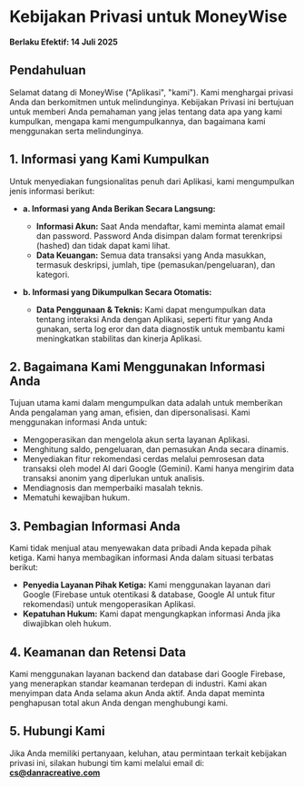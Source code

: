 # Kebijakan Privasi untuk MoneyWise

**Berlaku Efektif: 14 Juli 2025**

## Pendahuluan
Selamat datang di MoneyWise ("Aplikasi", "kami"). Kami menghargai privasi Anda dan berkomitmen untuk melindunginya. Kebijakan Privasi ini bertujuan untuk memberi Anda pemahaman yang jelas tentang data apa yang kami kumpulkan, mengapa kami mengumpulkannya, dan bagaimana kami menggunakan serta melindunginya.

## 1. Informasi yang Kami Kumpulkan
Untuk menyediakan fungsionalitas penuh dari Aplikasi, kami mengumpulkan jenis informasi berikut:

* **a. Informasi yang Anda Berikan Secara Langsung:**
    * **Informasi Akun:** Saat Anda mendaftar, kami meminta alamat email dan password. Password Anda disimpan dalam format terenkripsi (hashed) dan tidak dapat kami lihat.
    * **Data Keuangan:** Semua data transaksi yang Anda masukkan, termasuk deskripsi, jumlah, tipe (pemasukan/pengeluaran), dan kategori.

* **b. Informasi yang Dikumpulkan Secara Otomatis:**
    * **Data Penggunaan & Teknis:** Kami dapat mengumpulkan data tentang interaksi Anda dengan Aplikasi, seperti fitur yang Anda gunakan, serta log eror dan data diagnostik untuk membantu kami meningkatkan stabilitas dan kinerja Aplikasi.

## 2. Bagaimana Kami Menggunakan Informasi Anda
Tujuan utama kami dalam mengumpulkan data adalah untuk memberikan Anda pengalaman yang aman, efisien, dan dipersonalisasi. Kami menggunakan informasi Anda untuk:

* Mengoperasikan dan mengelola akun serta layanan Aplikasi.
* Menghitung saldo, pengeluaran, dan pemasukan Anda secara dinamis.
* Menyediakan fitur rekomendasi cerdas melalui pemrosesan data transaksi oleh model AI dari Google (Gemini). Kami hanya mengirim data transaksi anonim yang diperlukan untuk analisis.
* Mendiagnosis dan memperbaiki masalah teknis.
* Mematuhi kewajiban hukum.

## 3. Pembagian Informasi Anda
Kami tidak menjual atau menyewakan data pribadi Anda kepada pihak ketiga. Kami hanya membagikan informasi Anda dalam situasi terbatas berikut:

* **Penyedia Layanan Pihak Ketiga:** Kami menggunakan layanan dari Google (Firebase untuk otentikasi & database, Google AI untuk fitur rekomendasi) untuk mengoperasikan Aplikasi.
* **Kepatuhan Hukum:** Kami dapat mengungkapkan informasi Anda jika diwajibkan oleh hukum.

## 4. Keamanan dan Retensi Data
Kami menggunakan layanan backend dan database dari Google Firebase, yang menerapkan standar keamanan terdepan di industri. Kami akan menyimpan data Anda selama akun Anda aktif. Anda dapat meminta penghapusan total akun Anda dengan menghubungi kami.

## 5. Hubungi Kami
Jika Anda memiliki pertanyaan, keluhan, atau permintaan terkait kebijakan privasi ini, silakan hubungi tim kami melalui email di: **cs@danracreative.com**
